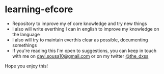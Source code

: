# learning-efcore
- Repository to improve my ef core knowledge and try new things
- I also will write everthing I can in english to improve my knowledge on the language
- I also will try to maintain everthis clear as possible, documenting somethings
- If you're reading this I'm open to suggestions, you can keep in touch with me on davi.sousa10@gmail.com or on my twitter [@the_dxss](blank:https://twitter.com/the_dxss)

Hope you enjoy this!


